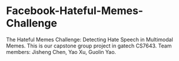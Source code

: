 # Facebook-Hateful-Memes-Challenge
The Hateful Memes Challenge: Detecting Hate Speech in Multimodal Memes.
This is our capstone group project in gatech CS7643.
Team members: Jisheng Chen, Yao Xu, Guolin Yao.
